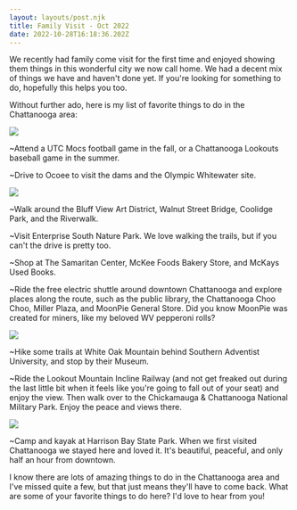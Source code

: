 ```yaml
---
layout: layouts/post.njk
title: Family Visit - Oct 2022
date: 2022-10-28T16:18:36.202Z
---
```

We recently had family come visit for the first time and enjoyed showing them things in this wonderful city we now call home. We had a decent mix of things we have and haven't done yet. If you're looking for something to do, hopefully this helps you too. 

Without further ado, here is my list of favorite things to do in the Chattanooga area:

![](/images/20221026_151945_hdr.jpg)

~Attend a UTC Mocs football game in the fall, or a Chattanooga Lookouts baseball game in the summer.

~Drive to Ocoee to visit the dams and the Olympic Whitewater site.

![](/images/20221023_163724.jpg)

~Walk around the Bluff View Art District, Walnut Street Bridge, Coolidge Park, and the Riverwalk.

~Visit Enterprise South Nature Park. We love walking the trails, but if you can't the drive is pretty too.

~Shop at The Samaritan Center, McKee Foods Bakery Store, and McKays Used Books.

~Ride the free electric shuttle around downtown Chattanooga and explore places along the route, such as the public library, the Chattanooga Choo Choo, Miller Plaza, and MoonPie General Store. Did you know MoonPie was created for miners, like my beloved WV pepperoni rolls?

![](/images/20221022_194858.jpg)

~Hike some trails at White Oak Mountain behind Southern Adventist University, and stop by their Museum.

~Ride the Lookout Mountain Incline Railway (and not get freaked out during the last little bit when it feels like you're going to fall out of your seat) and enjoy the view. Then walk over to the Chickamauga & Chattanooga National Military Park. Enjoy the peace and views there.

![](/images/20221026_153122_hdr.jpg)

~Camp and kayak at Harrison Bay State Park. When we first visited Chattanooga we stayed here and loved it. It's beautiful, peaceful, and only half an hour from downtown.

I know there are lots of amazing things to do in the Chattanooga area and I've missed quite a few, but that just means they'll have to come back. What are some of your favorite things to do here? I'd love to hear from you!